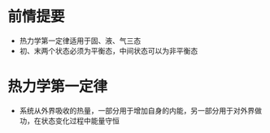 # 前情提要 #
- 热力学第一定律适用于固、液、气三态
- 初、末两个状态必须为平衡态，中间状态可以为非平衡态
# 热力学第一定律 #
- 系统从外界吸收的热量，一部分用于增加自身的内能，另一部分用于对外界做功，在状态变化过程中能量守恒